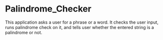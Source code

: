 # Palindrome_Checker
This application asks a user for a phrase or a word. It checks the user input, runs palindrome check on it, and tells user whether the entered string is a palindrome or not.
